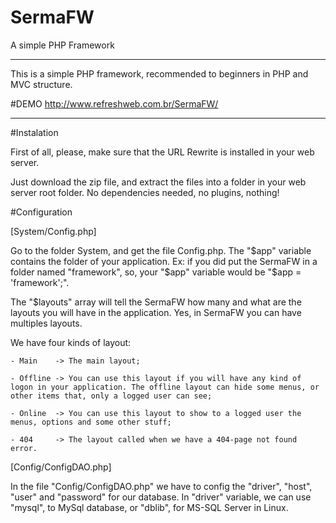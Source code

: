# SermaFW
A simple PHP Framework

--------------------------------------------------------------------------------

This is a simple PHP framework, recommended to beginners in PHP and MVC structure.

#DEMO
  http://www.refreshweb.com.br/SermaFW/

---------------------------------------------------------------------------------

#Instalation

  First of all, please, make sure that the URL Rewrite is installed in your web server.

  Just download the zip file, and extract the files into a folder in your web server root folder. No dependencies needed, no plugins, nothing!
  
#Configuration

  [System/Config.php]

  Go to the folder System, and get the file Config.php. 
  The "$app" variable contains the folder of your application. 
  Ex: if you did put the SermaFW in a folder named "framework", so, your "$app" variable would be "$app = 'framework';".
  
  The "$layouts" array will tell the SermaFW how many and what are the layouts you will have in the application. 
  Yes, in SermaFW you can have multiples layouts.
  
  We have four kinds of layout:
  
    - Main    -> The main layout;
    
    - Offline -> You can use this layout if you will have any kind of logon in your application. The offline layout can hide some menus, or other items that, only a logged user can see;
    
    - Online  -> You can use this layout to show to a logged user the menus, options and some other stuff;
    
    - 404     -> The layout called when we have a 404-page not found error.

  [Config/ConfigDAO.php]

  In the file "Config/ConfigDAO.php" we have to config the "driver", "host", "user" and "password" for our database.
  In "driver" variable, we can use "mysql", to MySql database, or "dblib", for MS-SQL Server in Linux.
